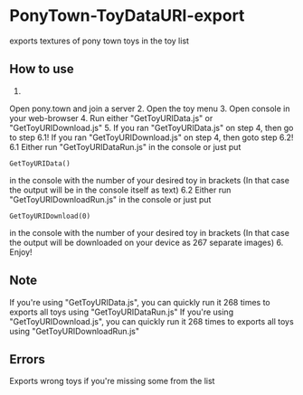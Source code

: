 # PonyTown-ToyDataURI-export
exports textures of pony town toys in the toy list

## How to use
1.
Open pony.town and join a server
2.
Open the toy menu
3.
Open console in your web-browser
4.
Run either "GetToyURIData.js" or "GetToyURIDownload.js"
5.
If you ran "GetToyURIData.js" on step 4, then go to step 6.1!
If you ran "GetToyURIDownload.js" on step 4, then goto step 6.2!
6.1
Either run "GetToyURIDataRun.js" in the console
or just put 
```
GetToyURIData()
```
in the console with the number of your desired toy in brackets (In that case the output will be in the console itself as text)
6.2
Either run "GetToyURIDownloadRun.js" in the console
or just put 
```
GetToyURIDownload(0)
```
in the console with the number of your desired toy in brackets (In that case the output will be downloaded on your device as 267 separate images)
6.
Enjoy!

## Note
If you're using "GetToyURIData.js", you can quickly run it 268 times to exports all toys using "GetToyURIDataRun.js"
If you're using "GetToyURIDownload.js", you can quickly run it 268 times to exports all toys using "GetToyURIDownloadRun.js"

## Errors
Exports wrong toys if you're missing some from the list
